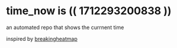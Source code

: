 # time_now is (( 1712293200838 ))

an automated repo that shows the currnent time

inspired by [breakingheatmap](https://github.com/breakingheatmap/breakingheatmap)